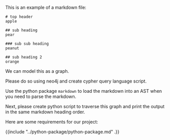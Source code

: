 This is an example of a markdown file:

```
# top header
apple

## sub heading
pear

### sub sub heading
peanut

## sub heading 2
orange
```

We can model this as a graph. 

Please do so using neo4j and create cypher query language script.

Use the python package `markdown` to load the markdown into an AST when you need to parse the markdown.

Next, please create python script to traverse this graph and print the output in the same markdown heading order.

Here are some requirements for our project:

{{include "../python-package/python-package.md" .}}
